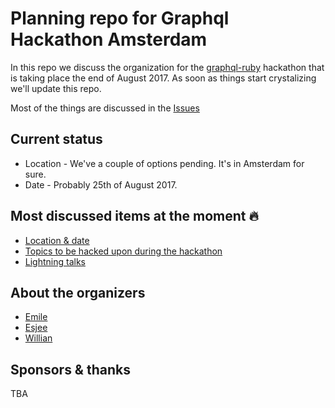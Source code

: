 # Planning repo for Graphql Hackathon Amsterdam

In this repo we discuss the organization for the [graphql-ruby](http://graphql-ruby.org) hackathon that is taking 
place the end of August 2017. As soon as things start crystalizing we'll update this repo.

Most of the things are discussed in the [Issues](https://github.com/emilebosch/graphql-hackathon-ams/issues)

## Current status

- Location - We've a couple of options pending. It's in Amsterdam for sure.
- Date - Probably 25th of August 2017.

## Most discussed items at the moment :fire:

- [Location & date](https://github.com/emilebosch/graphql-hackathon-ams/issues/9)
- [Topics to be hacked upon during the hackathon](https://github.com/emilebosch/graphql-hackathon-ams/issues/1)
- [Lightning talks](https://github.com/emilebosch/graphql-hackathon-ams/issues/10)

## About the organizers

- [Emile](https://github.com/emilebosch)
- [Esjee](https://github.com/esjee)
- [Willian](https://github.com/willianvdv)

## Sponsors & thanks

TBA